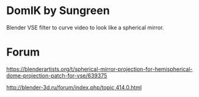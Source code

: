 # DomIK by Sungreen
Blender VSE filter to curve video to look like a spherical mirror.

# Forum
https://blenderartists.org/t/spherical-mirror-projection-for-hemispherical-dome-projection-patch-for-vse/639375

http://blender-3d.ru/forum/index.php/topic,414.0.html
